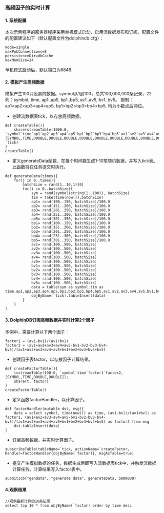 ### 高频因子的实时计算

#### 1. 系统配置

本次示例程序的服务器程序采用单机模式启动，启用流数据发布和订阅，配置文件的配置建议如下（默认配置文件为dolphindb.cfg）：
```
mode=single
maxPubConnections=8
persistenceDir=dbCache
maxMemSize=24
```

单机模式启动后，默认端口为8848.

#### 2. 模拟产生高频数据

模拟产生100只股票的数据。symbol从1到100，总共100,000,000条记录，22列：symbol, time, ap1..ap5, bp1..bp5, av1..av5, bv1..bv5。 限制：ap1<ap2<ap3<ap4<ap5, bp1>bp2>bp3>bp4>bp5, 均为小数点后两位。 

* 创建流数据表tick，以存放高频数据。
```
def createTable(){
	share(streamTable(1000:0, `symbol`time`ap1`ap2`ap3`ap4`ap5`bp1`bp2`bp3`bp4`bp5`av1`av2`av3`av4`av5`bv1`bv2`bv3`bv4`bv5, [SYMBOL,TIME,DOUBLE,DOUBLE,DOUBLE,DOUBLE,DOUBLE,DOUBLE,DOUBLE,DOUBLE,DOUBLE,DOUBLE,DOUBLE,DOUBLE,DOUBLE,DOUBLE,DOUBLE,DOUBLE,DOUBLE,DOUBLE,DOUBLE,DOUBLE]), `tick)
}
createTable()
```

* 定义generateData函数，在每个时间戳生成1-10笔随机数据，并写入tick表。此函数将在任务提交时执行。
```
def generateData(times){
	for(j in 0..times){
		batchSize = rand(1..10,1)[0]
		for(i in 0..batchSize){
			sym = rand(symbol(string(1..100)), batchSize)
			tim = take(time(now()),batchSize)
			ap1= rand(100..150, batchSize)/100.0
			ap2= rand(151..200, batchSize)/100.0
			ap3= rand(201..250, batchSize)/100.0
			ap4= rand(251..300, batchSize)/100.0
			ap5= rand(301..350, batchSize)/100.0
			bp1= rand(100..150, batchSize)/100.0
			bp2= rand(151..200, batchSize)/100.0
			bp3= rand(201..250, batchSize)/100.0
			bp4= rand(251..300, batchSize)/100.0
			bp5= rand(301..350, batchSize)/100.0
			av1= rand(100..500, batchSize)
			av2= rand(100..500, batchSize)
			av3= rand(100..500, batchSize)
			av4= rand(100..500, batchSize)
			av5= rand(100..500, batchSize)
			bv1= rand(100..500, batchSize)
			bv2= rand(100..500, batchSize)
			bv3= rand(100..500, batchSize)
			bv4= rand(100..500, batchSize)
			bv5= rand(100..500, batchSize)
			data = table(sym as symbol,tim as time,ap1,ap2,ap3,ap4,ap5,bp1,bp2,bp3,bp4,bp5,av1,av2,av3,av4,av5,bv1,bv2,bv3,bv4,bv5)
			objByName(`tick).tableInsert(data)
		}
	}
}
```

#### 3. DolphinDB订阅高频数据并实时计算2个因子

本例中，需要计算以下两个因子：
```
factor1 = (av1-bv1)/(av1+bv1)
factor2 = (av1+av2+av3+av4+av5-bv1-bv2-bv3-bv4-bv5)/(av1+av2+av3+av4+av5+bv1+bv2+bv3+bv4+bv5)
```

* 创建因子表factor，以存放因子计算结果。
```
def createFactorTable(){
	t=streamTable(100:0, `symbol`time`factor1`factor2, [SYMBOL,TIME,DOUBLE,DOUBLE]);
	share(t,`factor)
}
createFactorTable()
```
* 定义函数factorHandler，以计算因子。
```
def factorHandler(mutable dst, msg){
	data = select symbol, time(now()) as time, (av1-bv1)/(av1+bv1) as factor1, (av1+av2+av3+av4+av5-bv1-bv2-bv3-bv4-bv5)/(av1+av2+av3+av4+av5+bv1+bv2+bv3+bv4+bv5) as factor2 from msg
	dst.tableInsert(data)
}
```
* 订阅高频数据，并实时计算因子。
```
subscribeTable(tableName=`tick, actionName=`createFactor, handler=factorHandler{objByName(`factor)}, msgAsTable=true)
```

* 提交产生模拟数据的任务，数据生成后即写入流数据表tick中，并触发流数据计算任务。计算结果写入factor表中。
```
submitJob("gendata", "generate data", generateData, 5000000)
```

#### 4.观察结果
```
//观察最新计算的10条记录
select top 10 * from objByName(`factor) order by time desc
```